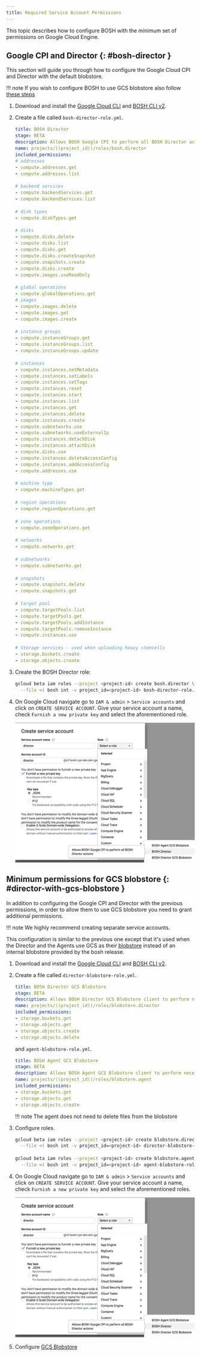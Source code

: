 ```yaml
---
title: Required Service Account Permissions
---
```


This topic describes how to configure BOSH with the minimum set of permissions on Google Cloud Engine.

## Google CPI and Director {: #bosh-director }

This section will guide you through how to configure the Google Cloud CPI and Director with the default blobstore.

!!! note
    If you wish to configure BOSH to use GCS blobstore also follow [these steps](google-required-permissions.md#director-with-gcs-blobstore)

1. Download and install the [Google Cloud CLI](https://cloud.google.com/sdk/) and [BOSH CLI v2](cli-v2.md#install).

2. Create a file called `bosh-director-role.yml`.

    ```yaml
    title: BOSH Director
    stage: BETA
    description: Allows BOSH Google CPI to perform all BOSH Director actions
    name: projects/((project_id))/roles/bosh.director
    included_permissions:
    # addresses
    - compute.addresses.get
    - compute.addresses.list

    # backend services
    - compute.backendServices.get
    - compute.backendServices.list

    # disk types
    - compute.diskTypes.get

    # disks
    - compute.disks.delete
    - compute.disks.list
    - compute.disks.get
    - compute.disks.createSnapshot
    - compute.snapshots.create
    - compute.disks.create
    - compute.images.useReadOnly

    # global operations
    - compute.globalOperations.get
    # images
    - compute.images.delete
    - compute.images.get
    - compute.images.create

    # instance groups
    - compute.instanceGroups.get
    - compute.instanceGroups.list
    - compute.instanceGroups.update

    # instances
    - compute.instances.setMetadata
    - compute.instances.setLabels
    - compute.instances.setTags
    - compute.instances.reset
    - compute.instances.start
    - compute.instances.list
    - compute.instances.get
    - compute.instances.delete
    - compute.instances.create
    - compute.subnetworks.use
    - compute.subnetworks.useExternalIp
    - compute.instances.detachDisk
    - compute.instances.attachDisk
    - compute.disks.use
    - compute.instances.deleteAccessConfig
    - compute.instances.addAccessConfig
    - compute.addresses.use

    # machine type
    - compute.machineTypes.get

    # region operations
    - compute.regionOperations.get

    # zone operations
    - compute.zoneOperations.get

    # networks
    - compute.networks.get

    # subnetworks
    - compute.subnetworks.get

    # snapshots
    - compute.snapshots.delete
    - compute.snapshots.get

    # target pool
    - compute.targetPools.list
    - compute.targetPools.get
    - compute.targetPools.addInstance
    - compute.targetPools.removeInstance
    - compute.instances.use

    # Storage services - used when uploading heavy stemcells
    - storage.buckets.create
    - storage.objects.create
    ```

3. Create the BOSH Director role:

    ```bash
    gcloud beta iam roles --project <project-id> create bosh.director \
      --file <( bosh int -v project_id=<project-id> bosh-director-role.yml )
    ```

4. On Google Cloud navigate go to `IAM & admin` > `Service accounts` and click on `CREATE SERVICE ACCOUNT`.
   Give your service account a name, check `Furnish a new private key` and select the aforementioned role.

   ![image](images/gcp-service-account.png)



## Minimum permissions for GCS blobstore {: #director-with-gcs-blobstore }

In addition to configuring the Google CPI and Director with the previous permissions, in order to allow them to use GCS blobstore you need to grant additional permissions.

!!! note
    We highly recommend creating separate service accounts.

This configuration is similar to the previous one except that it's used when the Director and the Agents use GCS as their [blobstore](bosh-components.md#blobstore) instead of an internal blobstore provided by the bosh release.

1. Download and install the [Google Cloud CLI](https://cloud.google.com/sdk/) and [BOSH CLI v2](cli-v2.md#install).

2. Create a file called `director-blobstore-role.yml`.

    ```yaml
    title: BOSH Director GCS Blobstore
    stage: BETA
    description: Allows BOSH Director GCS Blobstore client to perform necessary operations to the blobstore
    name: projects/((project_id))/roles/blobstore.director
    included_permissions:
    - storage.buckets.get
    - storage.objects.get
    - storage.objects.create
    - storage.objects.delete
    ```

    and `agent-blobstore-role.yml`.

    ```yaml
    title: BOSH Agent GCS Blobstore
    stage: BETA
    description: Allows BOSH Agent GCS Blobstore client to perform necessary operations to the blobstore
    name: projects/((project_id))/roles/blobstore.agent
    included_permissions:
    - storage.buckets.get
    - storage.objects.get
    - storage.objects.create
    ```

    !!! note
        The agent does not need to delete files from the blobstore

4. Configure roles.

    ```bash
    gcloud beta iam roles --project <project-id> create blobstore.director \
      --file <( bosh int -v project_id=<project-id> director-blobstore-role.yml )

    gcloud beta iam roles --project <project-id> create blobstore.agent \
      --file <( bosh int -v project_id=<project-id> agent-blobstore-role.yml )
    ```

5. On Google Cloud navigate go to `IAM & admin` > `Service accounts` and click on `CREATE SERVICE ACCOUNT`.
   Give your service account a name, check `Furnish a new private key` and select the aforementioned roles.

   ![image](images/gcp-service-account.png)

6. Configure [GCS Blobstore](director-configure-blobstore.md#gcs)
